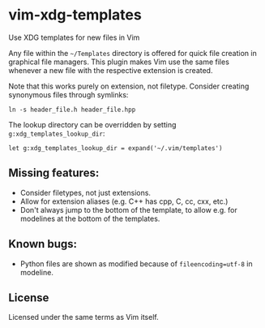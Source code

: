 # vim-xdg-templates
Use XDG templates for new files in Vim

Any file within the `~/Templates` directory is offered for quick file
creation in graphical file managers. This plugin makes Vim use the same
files whenever a new file with the respective extension is created.

Note that this works purely on extension, not filetype. Consider
creating synonymous files through symlinks:

    ln -s header_file.h header_file.hpp

The lookup directory can be overridden by setting
`g:xdg_templates_lookup_dir`:

    let g:xdg_templates_lookup_dir = expand('~/.vim/templates')

## Missing features:

* Consider filetypes, not just extensions.
* Allow for extension aliases (e.g. C++ has cpp, C, cc, cxx, etc.)
* Don't always jump to the bottom of the template, to allow e.g. for
  modelines at the bottom of the templates.

## Known bugs:

* Python files are shown as modified because of `fileencoding=utf-8` in modeline.

## License

Licensed under the same terms as Vim itself.
